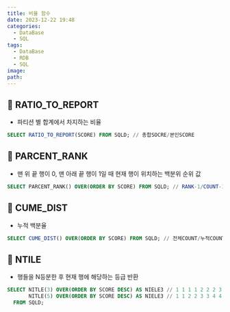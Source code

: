 ```yaml
---
title: 비율 함수
date: 2023-12-22 19:48
categories:
  - DataBase
  - SQL
tags:
  - DataBase
  - RDB
  - SQL
image: 
path:
---
```


## 🌈 RATIO_TO_REPORT

- 파티션 별 합계에서 차지하는 비율

```sql
SELECT RATIO_TO_REPORT(SCORE) FROM SQLD; // 총합SOCRE/본인SCORE
```

## 🌈 PARCENT_RANK

- 맨 위 끝 행이 0, 맨 아래 끝 행이 1일 때 현재 행이 위치하는 백분위 순위 값

```sql
SELECT PARCENT_RANK() OVER(ORDER BY SCORE) FROM SQLD; // RANK-1/COUNT-1
```

## 🌈 CUME_DIST

- 누적 백분율

```sql
SELECT CUME_DIST() OVER(ORDER BY SCORE) FROM SQLD; // 전체COUNT/누적COUNT
```

## 🌈 NTILE

- 행들을 N등분한 후 현재 행에 해당하는 등급 반환

```sql
SELECT NITLE(3) OVER(ORDER BY SCORE DESC) AS NIELE3 // 1 1 1 1 2 2 2 3 3 3 --할당할 행이 남으면 맨 앞그룹부터 하나씩!
       NITLE(5) OVER(ORDER BY SCORE DESC) AS NIELE3 // 1 1 2 2 3 3 4 4 5 5
  FROM SQLD; 
```